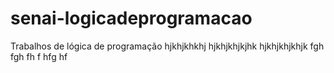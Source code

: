# senai-logicadeprogramacao
Trabalhos de lógica de programação
hjkhjkhkhj
hjkhjkhjkjhk
hjkhjkhjkhjk
fgh
fgh
fh
f
hfg
hf
